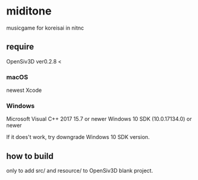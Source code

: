 # miditone
musicgame for koreisai in nitnc

## require
OpenSiv3D ver0.2.8 <

### macOS
newest Xcode 

### Windows
Microsoft Visual C++ 2017 15.7 or newer
Windows 10 SDK (10.0.17134.0) or newer

If it does't work, try downgrade Windows 10 SDK version.

## how to build
only to add src/ and resource/ to OpenSiv3D blank project.
